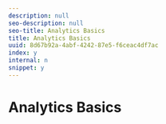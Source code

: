 ```yaml
---
description: null
seo-description: null
seo-title: Analytics Basics
title: Analytics Basics
uuid: 8d67b92a-4abf-4242-87e5-f6ceac4df7ac
index: y
internal: n
snippet: y
---
```


# Analytics Basics

